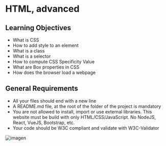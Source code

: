 # HTML, advanced

## Learning Objectives

- What is CSS
- How to add style to an element
- What is a class
- What is a selector
- How to compute CSS Specificity Value
- What are Box properties in CSS
- How does the browser load a webpage

## General Requirements

- All your files should end with a new line
- A README.md file, at the root of the folder of the project is mandatory
- You are not allowed to install, import or use external libraries. This website must be build with only HTML/CSS/JavaScript. No NodeJS, React, VueJS, Bootstrap, etc.
- Your code should be W3C compliant and validate with W3C-Validator

![imagen](https://github.com/WololoRC/holbertonschool-web-development/assets/110310135/81d467a7-8fb9-4aae-8038-681e74f2c6f8)
